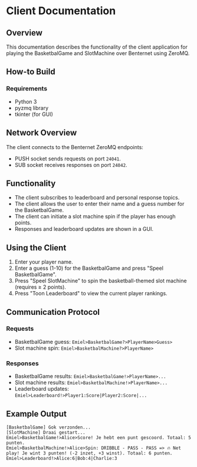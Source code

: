# Client Documentation

## Overview
This documentation describes the functionality of the client application for playing the BasketbalGame and SlotMachine over Benternet using ZeroMQ.

## How-to Build

### Requirements
- Python 3
- pyzmq library
- tkinter (for GUI)

## Network Overview
The client connects to the Benternet ZeroMQ endpoints:

- PUSH socket sends requests on port `24041`.
- SUB socket receives responses on port `24042`.

## Functionality

- The client subscribes to leaderboard and personal response topics.
- The client allows the user to enter their name and a guess number for the BasketbalGame.
- The client can initiate a slot machine spin if the player has enough points.
- Responses and leaderboard updates are shown in a GUI.

## Using the Client

1. Enter your player name.
2. Enter a guess (1-10) for the BasketbalGame and press "Speel BasketbalGame".
3. Press "Speel SlotMachine" to spin the basketball-themed slot machine (requires ≥ 2 points).
4. Press "Toon Leaderboard" to view the current player rankings.

## Communication Protocol

### Requests
- BasketbalGame guess: `Emiel>BasketbalGame?>PlayerName>Guess>`
- Slot machine spin: `Emiel>BasketbalMachine?>PlayerName>`

### Responses
- BasketbalGame results: `Emiel>BasketbalGame!>PlayerName>...`
- Slot machine results: `Emiel>BasketbalMachine!>PlayerName>...`
- Leaderboard updates: `Emiel>Leaderboard!>Player1:Score|Player2:Score|...`

## Example Output
```
[BasketbalGame] Gok verzonden...
[SlotMachine] Draai gestart...
Emiel>BasketbalGame!>Alice>Score! Je hebt een punt gescoord. Totaal: 5 punten.
Emiel>BasketbalMachine!>Alice>Spin: DRIBBLE - PASS - PASS => 🔥 Net play! Je wint 3 punten! (-2 inzet, +3 winst). Totaal: 6 punten.
Emiel>Leaderboard!>Alice:6|Bob:4|Charlie:3
```
